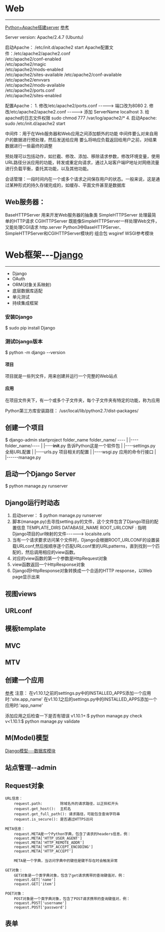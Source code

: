 # Web
***
[Python+Apache搭建server](http://blog.csdn.net/edhroyal/article/details/9423803)
[参考](http://blog.csdn.net/ggicci/article/details/8203222)

Server version: Apache/2.4.7 (Ubuntu)

启动Apache： /etc/init.d/apache2 start
Apache配置文件：/etc/apache2/apache2.conf    
                /etc/apache2/conf-enabled  
                /etc/apache2/magic           
                /etc/apache2/mods-enabled  
                /etc/apache2/sites-available
                /etc/apache2/conf-available  
                /etc/apache2/envvars       
                /etc/apache2/mods-available  
                /etc/apache2/ports.conf    
                /etc/apache2/sites-enabled

配置Apache：
    1. 修改/etc/apache2/ports.conf -----> 端口改为8080
    2. 修改/etc/apache2/apache2.conf -----> 添加
        ServerName localhost
    3. 给apache的日志文件权限
        sudo chmod 777 /var/log/apache2/*
    4. 启动Apache:
        sudo /etc/init.d/apache2 start


中间件：用于在Web服务器和Web应用之间添加额外的功能
中间件要么对来自用户的数据进行预处理，然后发送给应用
要么将响应负载返回给用户之前，对结果数据进行一些最终的调整

预处理可以包括动作，如拦截、修改、添加、移除请求参数，修改环境变量，使用URL路径分派应用的功能，转发或重定向请求，通过入站客户端IP地址对网络流量进行负载平衡，委托其功能，以及其他功能。


会话管理：一段时间内在一个或多个请求之间保存用户的状态。一般来说，这是通过某种形式的持久存储完成的，如缓存、平面文件甚至是数据库


## Web服务器：
BaseHTTPServer   用来开发Web服务器的抽象类
SimpleHTTPServer 处理最简单的HTTP请求
CGIHTTPServer    既能像SimpleHTTPServer一样处理Web文件，又能处理CGI请求
http.server      Python3中BaseHTTPServer、SimpleHTTPServer和CGIHTTPServer模块的
                 组合包
wsgiref          WSGI参考模块

# Web框架---[Django](http://djangobook.py3k.cn/2.0/)
***
* Django
* OAuth
* ORM(对象关系映射)
* 底层数据库适配
* 单元测试
* 持续集成框架


### 安装Django
$ sudo pip install Django

### 测试Django版本
$ python -m django --version

#### 项目
项目就是一些列文件，用来创建并运行一个完整的Web站点

#### 应用
在项目文件夹下，有一个或多个子文件夹，每个子文件夹有特定的功能，称为应用


Python第三方库安装路径：
/usr/local/lib/python2.7/dist-packages/


## 创建一个项目
$ django-admin startproject folder_name
folder_name/ ----
                |
                |----folder_name/----
                |                   |----__init__.py   告诉Python这是一个软件包
                |                   |----settings.py   全局URL配置
                |                   |----urls.py       项目相关的配置
                |                   |----wsgi.py       应用的命令行接口
                |
                |------manage.py

## 启动一个Django Server
$ python manage.py runserver

## Django运行时动态
1. 启动server： $ python manage.py runserver
2. 脚本(manage.py)去寻找setting.py的文件，这个文件包含了Django项目的配置信息
   TEMPLATE_DIRS
   DATABASE_NAME
   ROOT_URLCONF : 指明Django项目的url映射的文件------> localsite.urls
3. 当有一个请求要求访问某个文件时，Django会根据ROOT_URLCONF的设置装载URLconf,然后按顺序逐个匹配URLconf里的URLpatterns，直到找到一个匹配的，然后调用相应的view函数。
4. 对应的view函数的第一个参数是HttpRequest对象
5. view函数返回一个HttpResponse对象
6. Django将HttpResponse对象转换成一个合适的HTTP response，以Web page显示出来


## 视图views

## URLconf

## 模板template


## MVC
## MTV

## 创建一个应用
[参考](http://blog.chinaunix.net/uid-29578485-id-5751415.html)
注意：
    在v1.10.1之前的settings.py中的INSTALLED_APPS添加一个应用时:'site.app_name'
    在v1.10.1之后的settings.py中的INSTALLED_APPS添加一个应用时:'app_name'

添加应用之后检查一下是否有错误
v1.10.1+:$ python manage.py check
v<1.10.1:$ python manage.py validate

## M(Model)模型
[Django模型---数据库模块](http://www.cnblogs.com/pycode/p/db-middleware.html)




## 站点管理--admin


## Request对象
    URL信息：
        request.path:        除域名外的请求路径，以正斜杠开头
        request.get_host():  主机名
        request.get_full_path(): 请求路径，可能包含查询字符串
        request.is_secure(): 是否通过HTTPS访问

    META信息：
        request.META是一个Python字典，包含了请求的headers信息，例：
        request.META['HTTP_USER_AGENT']
        request.META['HTTP_REMOTE_ADDR']
        request.META['HTTP_ACCEPT_ENCODING']
        request.META['HTTP_ACCEPT']

        META是一个字典，当访问字典中的键但是键不存在时会触发异常

    GET对象：
        GET对象是一个类字典对象，包含了get请求携带的查询键值对，例：
        request.GET['name']
        request.GET['item']

    POET对象：
        POST对象是一个类字典对象，包含了POST请求携带的查询键值对，例：
        request.POST['username']
        request.POST['password']

## 表单


